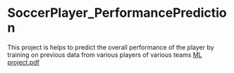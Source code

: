 # SoccerPlayer_PerformancePrediction
This project is helps to predict the overall performance of the player by training on previous data from various players of various teams
[ML project.pdf](https://github.com/YogeshRajgure/SoccerPlayer_PerformancePrediction/files/7062219/ML.project.pdf)
